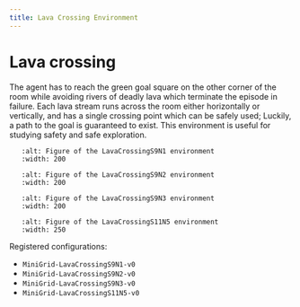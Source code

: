```yaml
---
title: Lava Crossing Environment
---
```


# Lava crossing

The agent has to reach the green goal square on the other corner of the room
while avoiding rivers of deadly lava which terminate the episode in failure.
Each lava stream runs across the room either horizontally or vertically, and
has a single crossing point which can be safely used;  Luckily, a path to the
goal is guaranteed to exist. This environment is useful for studying safety and
safe exploration.

```{figure} ../_static/img/figures/LavaCrossingS9N1.png
   :alt: Figure of the LavaCrossingS9N1 environment
   :width: 200
```
```{figure} ../_static/img/figures/LavaCrossingS9N2.png
   :alt: Figure of the LavaCrossingS9N2 environment
   :width: 200
```
```{figure} ../_static/img/figures/LavaCrossingS9N3.png
   :alt: Figure of the LavaCrossingS9N3 environment
   :width: 200
```
```{figure} ../_static/img/figures/LavaCrossingS11N5.png
   :alt: Figure of the LavaCrossingS11N5 environment
   :width: 250
```

Registered configurations:
- `MiniGrid-LavaCrossingS9N1-v0`
- `MiniGrid-LavaCrossingS9N2-v0`
- `MiniGrid-LavaCrossingS9N3-v0`
- `MiniGrid-LavaCrossingS11N5-v0`